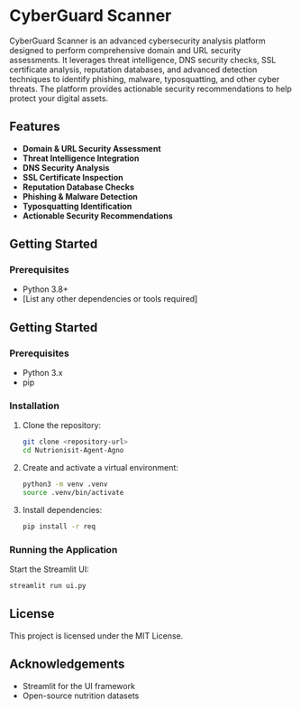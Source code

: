 # CyberGuard Scanner

CyberGuard Scanner is an advanced cybersecurity analysis platform designed to perform comprehensive domain and URL security assessments. It leverages threat intelligence, DNS security checks, SSL certificate analysis, reputation databases, and advanced detection techniques to identify phishing, malware, typosquatting, and other cyber threats. The platform provides actionable security recommendations to help protect your digital assets.

## Features

- **Domain & URL Security Assessment**
- **Threat Intelligence Integration**
- **DNS Security Analysis**
- **SSL Certificate Inspection**
- **Reputation Database Checks**
- **Phishing & Malware Detection**
- **Typosquatting Identification**
- **Actionable Security Recommendations**

## Getting Started

### Prerequisites

- Python 3.8+
- [List any other dependencies or tools required]

## Getting Started

### Prerequisites

- Python 3.x
- pip

### Installation

1. Clone the repository:
    ```bash
    git clone <repository-url>
    cd Nutrionisit-Agent-Agno
    ```

2. Create and activate a virtual environment:
    ```bash
    python3 -m venv .venv
    source .venv/bin/activate
    ```

3. Install dependencies:
    ```bash
    pip install -r req
    ```

### Running the Application

Start the Streamlit UI:
```bash
streamlit run ui.py
```

## License

This project is licensed under the MIT License.

## Acknowledgements

- Streamlit for the UI framework
- Open-source nutrition datasets
